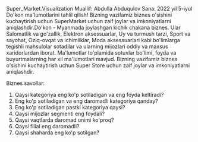 Super_Market.Visualization
Muallif: Abdulla Abduqulov 
Sana: 2022 yil 5-iyul 
Do'kon ma'lumotlarini tahlil qilish! Bizning vazifamiz biznes o'sishini kuchaytirish uchun SuperMarket uchun zaif joylar va imkoniyatlarni aniqlashdir.Do'kon - Myanmada joylashgan kichik chakana biznes. Ular Salomatlik va go'zallik, Elektron aksessuarlar, Uy va turmush tarzi, Sport va sayohat, Oziq-ovqat va ichimliklar, Moda aksessuarlari kabi bo'limlarga tegishli mahsulolar sotadilar va ularning mijozlari oddiy va maxsus xaridorlardan iborat. 
Ma'lumotlar to'plamida sotuvlar bo'limi, foyda va buyurtmalarning har xil ma'lumotlari mavjud. Bizning vazifamiz biznes o'sishini kuchaytirish uchun Super Store uchun zaif joylar va imkoniyatlarni aniqlashdir.

Biznes savollar: 
1. Qaysi kategoriya eng ko'p sotiladigan va eng foyda keltiradi? 
2. Eng ko'p sotiladigan va eng daromadli  kategoriya qanday?  
3. Eng ko'p sotiladigan pastki kategoriya qaysi?     
4. Qaysi mijozlar segmenti eng foydali?     
5. Qaysi vaqtlarda daromad unimi ko'proq?     
6. Qaysi filial eng daromadli?     
7. Qaysi shaharda eng ko'p sotilgan?
